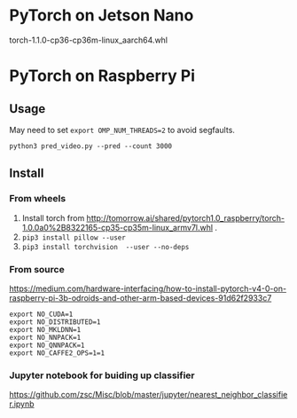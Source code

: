 # PyTorch on Jetson Nano
torch-1.1.0-cp36-cp36m-linux_aarch64.whl

# PyTorch on Raspberry Pi

## Usage
May need to set `export OMP_NUM_THREADS=2` to avoid segfaults.
```
python3 pred_video.py --pred --count 3000
```

## Install
### From wheels
1. Install torch from http://tomorrow.ai/shared/pytorch1.0_raspberry/torch-1.0.0a0%2B8322165-cp35-cp35m-linux_armv7l.whl .
1. `pip3 install pillow --user`
1. `pip3 install torchvision  --user --no-deps`

### From source
https://medium.com/hardware-interfacing/how-to-install-pytorch-v4-0-on-raspberry-pi-3b-odroids-and-other-arm-based-devices-91d62f2933c7

```
export NO_CUDA=1
export NO_DISTRIBUTED=1
export NO_MKLDNN=1 
export NO_NNPACK=1
export NO_QNNPACK=1
export NO_CAFFE2_OPS=1=1
```

### Jupyter notebook for buiding up classifier
https://github.com/zsc/Misc/blob/master/jupyter/nearest_neighbor_classifier.ipynb
